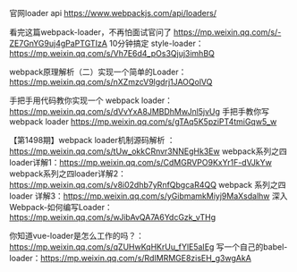 
官网loader api https://www.webpackjs.com/api/loaders/



看完这篇webpack-loader，不再怕面试官问了 https://mp.weixin.qq.com/s/-ZE7GnYG9uj4gPaPTGTIzA
10分钟搞定 style-loader：https://mp.weixin.qq.com/s/Vh7E6d4_pOs3Qjuj3imhBQ

webpack原理解析（二）实现一个简单的Loader：https://mp.weixin.qq.com/s/nXZmzcV9lgdrj1JAOQolVQ


手把手用代码教你实现一个 webpack loader：https://mp.weixin.qq.com/s/dVvYxA8JMBDhMwJnl5jvUg
手把手教你写webpack loader https://mp.weixin.qq.com/s/gTAq5K5pziPT4tmiGqw5_w

【第1498期】webpack loader机制源码解析 ：https://mp.weixin.qq.com/s/tUw_okkCRnvr3NNEgHk3Ew
webpack系列之四loader详解1：https://mp.weixin.qq.com/s/CdMGRVPO9KxYr1F-dVJkYw
webpack系列之四loader详解2：https://mp.weixin.qq.com/s/v8i02dhb7yRnfQbgcaR4QQ
webpack 系列之四 loader 详解3：https://mp.weixin.qq.com/s/yGibmamkMiyj9MaXsdalhw
深入Webpack-如何编写Loader：https://mp.weixin.qq.com/s/wJibAvQA7A6YdcGzk_vTHg


你知道vue-loader是怎么工作的吗？：https://mp.weixin.qq.com/s/qZUHwKqHKrUu_fYlE5aIEg
写一个自己的babel-loader：https://mp.weixin.qq.com/s/RdIMRMGE8zisEH_g3wgAkA